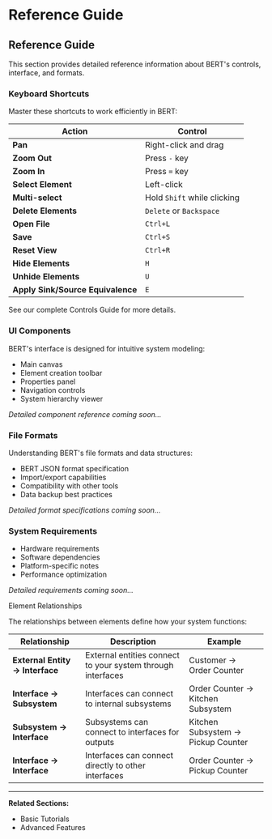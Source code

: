 # Reference Guide

## Reference Guide

This section provides detailed reference information about BERT's controls, interface, and formats.

### Keyboard Shortcuts

Master these shortcuts to work efficiently in BERT:

| Action                            | Control                     |
| --------------------------------- | --------------------------- |
| **Pan**                           | Right-click and drag        |
| **Zoom Out**                      | Press `-` key               |
| **Zoom In**                       | Press `=` key               |
| **Select Element**                | Left-click                  |
| **Multi-select**                  | Hold `Shift` while clicking |
| **Delete Elements**               | `Delete` or `Backspace`     |
| **Open File**                     | `Ctrl+L`                    |
| **Save**                          | `Ctrl+S`                    |
| **Reset View**                    | `Ctrl+R`                    |
| **Hide Elements**                 | `H`                         |
| **Unhide Elements**               | `U`                         |
| **Apply Sink/Source Equivalence** | `E`                         |

See our complete Controls Guide for more details.

### UI Components

BERT's interface is designed for intuitive system modeling:

* Main canvas
* Element creation toolbar
* Properties panel
* Navigation controls
* System hierarchy viewer

_Detailed component reference coming soon..._

### File Formats

Understanding BERT's file formats and data structures:

* BERT JSON format specification
* Import/export capabilities
* Compatibility with other tools
* Data backup best practices

_Detailed format specifications coming soon..._

### System Requirements

* Hardware requirements
* Software dependencies
* Platform-specific notes
* Performance optimization

_Detailed requirements coming soon..._





Element Relationships

The relationships between elements define how your system functions:

| Relationship                    | Description                                                 | Example                            |
| ------------------------------- | ----------------------------------------------------------- | ---------------------------------- |
| **External Entity → Interface** | External entities connect to your system through interfaces | Customer → Order Counter           |
| **Interface → Subsystem**       | Interfaces can connect to internal subsystems               | Order Counter → Kitchen Subsystem  |
| **Subsystem → Interface**       | Subsystems can connect to interfaces for outputs            | Kitchen Subsystem → Pickup Counter |
| **Interface → Interface**       | Interfaces can connect directly to other interfaces         | Order Counter → Pickup Counter     |

***

**Related Sections:**

* Basic Tutorials
* Advanced Features
